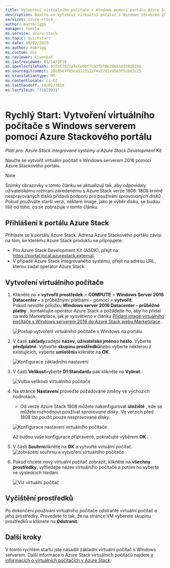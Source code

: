 ```yaml
---
title: Vytvoření virtuálního počítače s Windows pomocí portálu Azure Stack | Microsoft Docs
description: Naučte se vytvořit virtuální počítač s Windows serverem 2016 pomocí Azure Stackového portálu.
services: azure-stack
author: mattbriggs
manager: femila
ms.service: azure-stack
ms.topic: quickstart
ms.date: 10/02/2019
ms.author: mabrigg
ms.custom: mvc
ms.reviewer: kivenkat
ms.lastreviewed: 01/14/2019
ms.openlocfilehash: 95fef782ca7efe09f7c93fbf0e28e81ed34d8166
ms.sourcegitcommit: 28c8567f85ea3123122f4a27d1c95e3f5cbd2c25
ms.translationtype: MT
ms.contentlocale: cs-CZ
ms.lasthandoff: 10/02/2019
ms.locfileid: "71823931"
---
```

# <a name="quickstart-create-a-windows-server-vm-with-the-azure-stack-portal"></a>Rychlý Start: Vytvoření virtuálního počítače s Windows serverem pomocí Azure Stackového portálu

*Platí pro: Azure Stack integrované systémy a Azure Stack Development Kit*

Naučte se vytvořit virtuální počítač s Windows serverem 2016 pomocí Azure Stackového portálu.

> [!NOTE]  
> Snímky obrazovky v tomto článku se aktualizují tak, aby odpovídaly uživatelskému rozhraní zavedenému s Azure Stack verze 1808. 1808 kromě nespravovaných disků přidává podporu pro používání *spravovaných disků* . Pokud používáte starší verzi, některé image, jako je výběr disku, se budou lišit od toho, co se zobrazuje v tomto článku.  


## <a name="sign-in-to-the-azure-stack-portal"></a>Přihlášení k portálu Azure Stack

Přihlaste se k portálu Azure Stack. Adresa Azure Stackového portálu závisí na tom, ke kterému Azure Stack produktu se připojujete:

* Pro Azure Stack Development Kit (ASDK), přejít na: https://portal.local.azurestack.external.
* V případě Azure Stack integrovaného systému, přejít na adresu URL, kterou zadal operátor Azure Stack.

## <a name="create-a-vm"></a>Vytvoření virtuálního počítače

1. Klikněte na **+ vytvořit prostředek** > **COMPUTE** > **Windows Server 2016 Datacenter –** s průběžnými platbami – pomocí > **vytvořit**. <br> Pokud nevidíte položku **Windows server 2016 Datacenter – průběžné platby** , kontaktujte operátor Azure Stack a požádejte ho, aby ho přidal na web Marketplace, jak je vysvětleno v článku [Přidání image virtuálního počítače s Windows serverem 2016 do Azure Stack webu Marketplace](../operator/azure-stack-create-and-publish-marketplace-item.md) .

    ![Postup vytvoření virtuálního počítače s Windows na portálu](media/azure-stack-quick-windows-portal/image01.png)

2. V části **základy**zadejte **název**, **uživatelské jméno**a **heslo**. Vyberte **předplatné**. Vytvořte **skupinu prostředků**nebo vyberte některou z existujících, vyberte **umístění**a klikněte na **OK**.

    ![Konfigurace základního nastavení](media/azure-stack-quick-windows-portal/image02.png)

3. V části **Velikost**vyberte **D1 Standard**a pak klikněte na **Vybrat**.  

    ![Volba velikosti virtuálního počítače](media/azure-stack-quick-windows-portal/image03.png)

4. Na stránce **Nastavení** proveďte požadované změny ve výchozích hodnotách.
   - Od verze Azure Stack 1808 můžete nakonfigurovat **úložiště** , kde se můžete rozhodnout používat *spravované disky*. Ve verzích před 1808 lze použít pouze nespravované disky.  

   ![Konfigurace nastavení virtuálního počítače](media/azure-stack-quick-windows-portal/image04.png)  

   Až budou vaše konfigurace připravené, pokračujte výběrem **OK** .

5. V části **Souhrn**klikněte na **OK** a vytvořte virtuální počítač.
    ![zobrazení souhrnu a vytvoření virtuálního počítače](media/azure-stack-quick-windows-portal/image05.png)

6. Pokud chcete nový virtuální počítač zobrazit, klikněte na **všechny prostředky**, vyhledejte název virtuálního počítače a potom ho vyberte ve výsledcích hledání.

    ![Viz virtuální počítač](media/azure-stack-quick-windows-portal/image06.png)

## <a name="clean-up-resources"></a>Vyčištění prostředků

Po dokončení používání virtuálního počítače odstraňte virtuální počítač a jeho prostředky. Provedete to tak, že na stránce VM vyberete skupinu prostředků a kliknete na **Odstranit**.

## <a name="next-steps"></a>Další kroky

V tomto rychlém startu jste nasadili základní virtuální počítač s Windows serverem. Další informace o Azure Stack virtuálních počítačů najdete [v informacích o virtuálních počítačích v Azure Stack](azure-stack-vm-considerations.md).
